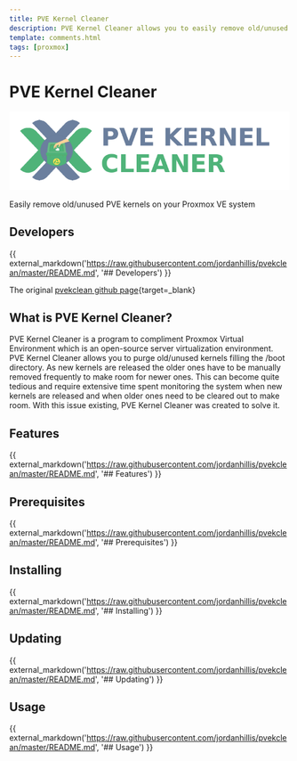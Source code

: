```yaml
---
title: PVE Kernel Cleaner
description: PVE Kernel Cleaner allows you to easily remove old/unused PVE kernels on your Proxmox VE system.
template: comments.html
tags: [proxmox]
---
```


# PVE Kernel Cleaner

![pvekclean][pvekclean-img]

Easily remove old/unused PVE kernels on your Proxmox VE system

## Developers

{{ external_markdown('https://raw.githubusercontent.com/jordanhillis/pvekclean/master/README.md', '## Developers') }}

The original [pvekclean github page][pvekclean-url]{target=\_blank}

## What is PVE Kernel Cleaner?

PVE Kernel Cleaner is a program to compliment Proxmox Virtual Environment which is an open-source server virtualization environment. PVE Kernel Cleaner allows you to purge old/unused kernels filling the /boot directory. As new kernels are released the older ones have to be manually removed frequently to make room for newer ones. This can become quite tedious and require extensive time spent monitoring the system when new kernels are released and when older ones need to be cleared out to make room. With this issue existing, PVE Kernel Cleaner was created to solve it.

## Features

{{ external_markdown('https://raw.githubusercontent.com/jordanhillis/pvekclean/master/README.md', '## Features') }}

## Prerequisites

{{ external_markdown('https://raw.githubusercontent.com/jordanhillis/pvekclean/master/README.md', '## Prerequisites') }}

## Installing

{{ external_markdown('https://raw.githubusercontent.com/jordanhillis/pvekclean/master/README.md', '## Installing') }}

## Updating

{{ external_markdown('https://raw.githubusercontent.com/jordanhillis/pvekclean/master/README.md', '## Updating') }}

## Usage

{{ external_markdown('https://raw.githubusercontent.com/jordanhillis/pvekclean/master/README.md', '## Usage') }}

<!-- appendices -->

[pvekclean-img]: /assets/images/d6cd2947-9db0-cd6f-ad6a-d4298c3c54f7.png 'pvekclean'
[pvekclean-url]: https://github.com/jordanhillis/pvekclean

<!-- end appendices -->
